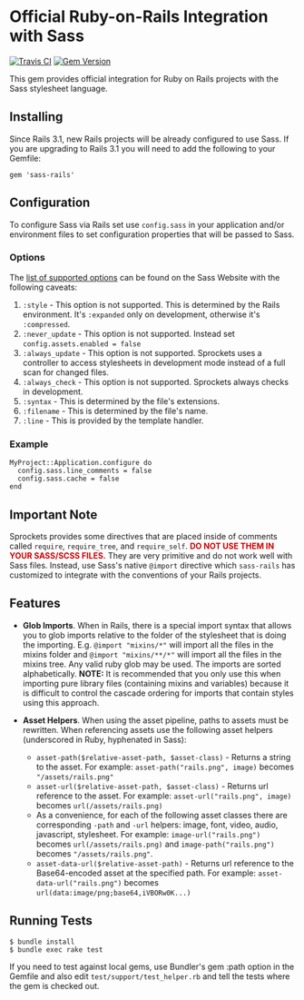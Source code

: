 # Official Ruby-on-Rails Integration with Sass
[![Travis CI](https://secure.travis-ci.org/rails/sass-rails.png)](http://travis-ci.org/rails/sass-rails) [![Gem Version](https://badge.fury.io/rb/sass-rails.png)](http://badge.fury.io/rb/sass-rails)

This gem provides official integration for Ruby on Rails projects with the Sass stylesheet language.

## Installing

Since Rails 3.1, new Rails projects will be already configured to use Sass. If you are upgrading to Rails 3.1 you will need to add the following to your Gemfile:

    gem 'sass-rails'

## Configuration

To configure Sass via Rails set use `config.sass` in your
application and/or environment files to set configuration
properties that will be passed to Sass.

### Options

The [list of supported options](http://sass-lang.com/docs/yardoc/file.SASS_REFERENCE.html#options)
can be found on the Sass Website with the following caveats:

1. `:style` - This option is not supported. This is determined by the Rails environment. It's `:expanded` only on development, otherwise it's `:compressed`.
2. `:never_update` - This option is not supported. Instead set `config.assets.enabled = false`
3. `:always_update` - This option is not supported. Sprockets uses a controller to access stylesheets in development mode instead of a full scan for changed files.
4. `:always_check` - This option is not supported. Sprockets always checks in development.
5. `:syntax` - This is determined by the file's extensions.
6. `:filename` - This is determined by the file's name.
7. `:line` - This is provided by the template handler.

### Example

    MyProject::Application.configure do
      config.sass.line_comments = false
      config.sass.cache = false
    end

## Important Note

Sprockets provides some directives that are placed inside of comments called `require`, `require_tree`, and
`require_self`. **<span style="color:#c00">DO NOT USE THEM IN YOUR SASS/SCSS FILES.</span>** They are very
primitive and do not work well with Sass files. Instead, use Sass's native `@import` directive which
`sass-rails` has customized to integrate with the conventions of your Rails projects.

## Features

* **Glob Imports**. When in Rails, there is a special import syntax that allows you to
  glob imports relative to the folder of the stylesheet that is doing the importing.
  E.g. `@import "mixins/*"` will import all the files in the mixins folder and
  `@import "mixins/**/*"` will import all the files in the mixins tree.
  Any valid ruby glob may be used. The imports are sorted alphabetically.
  **NOTE:** It is recommended that you only use this when importing pure library
  files (containing mixins and variables) because it is difficult to control the
  cascade ordering for imports that contain styles using this approach.

* **Asset Helpers**. When using the asset pipeline, paths to assets must be rewritten.
  When referencing assets use the following asset helpers (underscored in Ruby, hyphenated
  in Sass):

  * `asset-path($relative-asset-path, $asset-class)` - Returns a string to the asset.
    For example: `asset-path("rails.png", image)` becomes `"/assets/rails.png"`
  * `asset-url($relative-asset-path, $asset-class)` - Returns url reference to the asset.
    For example: `asset-url("rails.png", image)` becomes `url(/assets/rails.png)`
  * As a convenience, for each of the following asset classes there are
    corresponding `-path` and `-url` helpers:
    image, font, video, audio, javascript, stylesheet.
    For example: `image-url("rails.png")` becomes `url(/assets/rails.png)` and
    `image-path("rails.png")` becomes `"/assets/rails.png"`.
  * `asset-data-url($relative-asset-path)` - Returns url reference to the Base64-encoded asset at the specified path.
    For example: `asset-data-url("rails.png")` becomes `url(data:image/png;base64,iVBORw0K...)`

## Running Tests

    $ bundle install
    $ bundle exec rake test

If you need to test against local gems, use Bundler's gem :path option in the Gemfile and also edit `test/support/test_helper.rb` and tell the tests where the gem is checked out.
